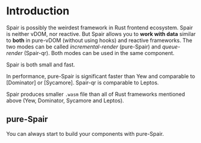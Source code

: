 # Introduction

Spair is possibly the weirdest framework in Rust frontend ecosystem. Spair is neither vDOM, nor reactive. But Spair allows you to **work with data** similar to **both** in pure-vDOM (without using hooks) and reactive frameworks. The two modes can be called *incremental-render* (pure-Spair) and *queue-render* (Spair-qr). Both modes can be used in the same component.

Spair is both small and fast.

In performance, pure-Spair is significant faster than Yew and comparable to [Dominator] or [Sycamore]. Spair-qr is comparable to Leptos.

Spair produces smaller `.wasm` file than all of Rust frameworks mentioned above (Yew, Dominator, Sycamore and Leptos).

## pure-Spair

You can always start to build your components with pure-Spair.

